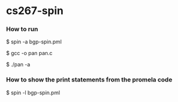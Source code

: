 # cs267-spin

### How to run
$ spin -a bgp-spin.pml  

$ gcc -o pan pan.c

$ ./pan -a

### How to show the print statements from the promela code
$ spin -l bgp-spin.pml
